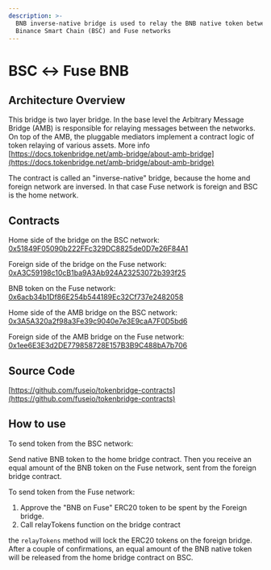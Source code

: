 ```yaml
---
description: >-
  BNB inverse-native bridge is used to relay the BNB native token between
  Binance Smart Chain (BSC) and Fuse networks
---
```


# BSC ↔ Fuse BNB

## Architecture Overview

This bridge is two layer bridge. In the base level the Arbitrary Message Bridge \(AMB\) is responsible for relaying messages between the networks. On top of the AMB,  the pluggable mediators implement a contract logic of token relaying of various assets. More info [https://docs.tokenbridge.net/amb-bridge/about-amb-bridge](https://docs.tokenbridge.net/amb-bridge/about-amb-bridge)

The contract is called an "inverse-native" bridge, because the home and foreign network are inversed. In that case Fuse network is foreign and BSC is the home network.

## Contracts

Home side of the bridge on the BSC network: [0x51849F05090b222FFc329DC8825de0D7e26F84A1](https://bscscan.com/address/0x51849F05090b222FFc329DC8825de0D7e26F84A1)

Foreign side of the bridge on the Fuse network: [0xA3C59198c10cB1ba9A3Ab924A23253072b393f25](https://explorer.fuse.io/address/0xA3C59198c10cB1ba9A3Ab924A23253072b393f25)

BNB token on the Fuse network: [0x6acb34b1Df86E254b544189Ec32Cf737e2482058](https://explorer.fuse.io/address/0x6acb34b1Df86E254b544189Ec32Cf737e2482058/transactions)

Home side of the AMB bridge on the BSC network: [0x3A5A320a2f98a3Fe39c9040e7e3E9caA7F0D5bd6](https://bscscan.com/address/0x3A5A320a2f98a3Fe39c9040e7e3E9caA7F0D5bd6)

Foreign side of the AMB bridge on the Fuse network: [0x1ee6E3E3d2DE779858728E157B3B9C488bA7b706](https://explorer.fuse.io/address/0x1ee6E3E3d2DE779858728E157B3B9C488bA7b706)

## Source Code

[https://github.com/fuseio/tokenbridge-contracts](https://github.com/fuseio/tokenbridge-contracts)

## How to use

To send token from the BSC network:

Send native BNB token to the home bridge contract. Then you receive an equal amount of the BNB token on the Fuse network, sent from the foreign bridge contract.

To send token from the Fuse network:

1. Approve the "BNB on Fuse" ERC20 token to be spent by the Foreign bridge. 
2. Call relayTokens function on the bridge contract

the `relayTokens` method will lock the ERC20 tokens on the foreign bridge. After a couple of confirmations, an equal amount of the BNB native token will be released from the home bridge contract on BSC.

#### 

